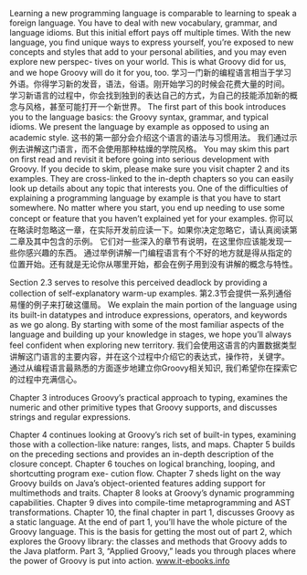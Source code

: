 Learning a new programming language is comparable to learning to speak a foreign language. You have to deal with new vocabulary, grammar, and language
idioms. But this initial effort pays off multiple times. With the new language,
you  find  unique  ways  to  express  yourself,  you’re  exposed  to  new  concepts  and styles that add to your personal abilities, and you may even explore new perspec-
tives on your world. This is what Groovy did for us, and we hope Groovy will do it
for you, too.
学习一门新的编程语言相当于学习外语。你得学习新的发音，语法，俗语。刚开始学习的时候会花费大量的时间。
学习新语言的过程中，你会找到独到的表达自己的方式，为自己的技能添加新的概念与风格，甚至可能打开一个新世界。
 The first part of this book introduces you to the language basics: the Groovy
syntax,  grammar,  and  typical  idioms.  We  present  the  language  by  example  as
opposed to using an academic style. 
这书的第一部分会介绍这个语言的语法与习惯用法。
我们通过示例去讲解这门语言，而不会使用那种枯燥的学院风格。
  You  may  skim  this  part  on  first  read  and  revisit  it  before  going  into  serious development with Groovy. If you decide to skim, please make sure you visit chapter 2 and its examples. They are cross-linked to the in-depth chapters so you can
easily look up details about any topic that interests you.
 One of the difficulties of explaining a programming language by example is
that you have to start somewhere. No matter where you start, you end up needing to use some concept or feature that you haven’t explained yet for your examples.
你可以在略读时忽略这一章，在实际开发前应读一下。如果你决定忽略它，请认真阅读第二章及其中包含的示例。
它们对一些深入的章节有说明，在这里你应该能发现一些你感兴趣的东西。
通过举例讲解一门编程语言有个不好的地方就是得从指定的位置开始。还有就是无论你从哪里开始，都会在例子用到没有讲解的概念与特性。


Section 2.3 serves to resolve this perceived deadlock by providing a collection of self-explanatory warm-up examples. 
第2.3节会提供一系列通俗易懂的例子来打破这僵局。
 We explain the main portion of the language using its built-in datatypes and introduce expressions, operators, and keywords as we go along. 
 By starting with some of the most  familiar  aspects  of  the  language  and  building  up  your  knowledge  in  stages,  we hope you’ll always feel confident when exploring new territory.
我们会使用这语言的内置数据类型讲解这门语言的主要内容，并在这个过程中介绍它的表达式，操作符，关键字。
通过从编程语言最熟悉的方面逐步地建立你Groovy相关知识, 我们希望你在探索它的过程中充满信心。

 Chapter 3 introduces Groovy’s practical approach to typing, examines the numeric and
other primitive types that Groovy supports, and discusses strings and regular expressions.


 Chapter 4 continues looking at Groovy’s rich set of built-in types, examining those
with a collection-like nature: ranges, lists, and maps.
 Chapter 5 builds on the preceding sections and provides an in-depth description
of the closure concept. 
 Chapter 6 touches on logical branching, looping, and shortcutting program exe-
cution flow. 
 Chapter 7 sheds light on the way Groovy builds on Java’s object-oriented features
adding support for multimethods and traits.
 Chapter 8 looks at Groovy’s dynamic programming capabilities.
 Chapter 9 dives into compile-time metaprogramming and AST transformations.
 Chapter 10, the final chapter in part 1, discusses Groovy as a static language.
 At the end of part 1, you’ll have the whole picture of the Groovy language. This is
the  basis  for  getting  the  most  out  of  part  2,  which  explores  the  Groovy  library:  the
classes and methods that Groovy adds to the Java platform. Part 3, “Applied Groovy,”
leads you through places where the power of Groovy is put into action.
www.it-ebooks.info


